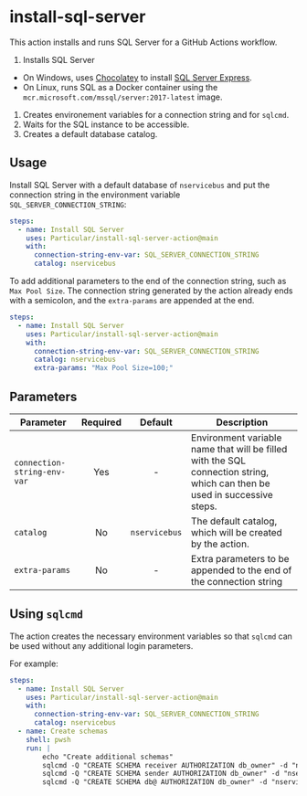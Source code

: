 # install-sql-server

This action installs and runs SQL Server for a GitHub Actions workflow.

1. Installs SQL Server
  * On Windows, uses [Chocolatey](https://chocolatey.org/) to install [SQL Server Express](https://community.chocolatey.org/packages/sql-server-express).
  * On Linux, runs SQL as a Docker container using the `mcr.microsoft.com/mssql/server:2017-latest` image.
1. Creates environement variables for a connection string and for `sqlcmd`.
1. Waits for the SQL instance to be accessible.
1. Creates a default database catalog.

## Usage

Install SQL Server with a default database of `nservicebus` and put the connection string in the environment variable `SQL_SERVER_CONNECTION_STRING`:

```yaml
steps:
  - name: Install SQL Server
    uses: Particular/install-sql-server-action@main
    with:
      connection-string-env-var: SQL_SERVER_CONNECTION_STRING
      catalog: nservicebus
```

To add additional parameters to the end of the connection string, such as `Max Pool Size`. The connection string generated by the action already ends with a semicolon, and the `extra-params` are appended at the end.

```yaml
steps:
  - name: Install SQL Server
    uses: Particular/install-sql-server-action@main
    with:
      connection-string-env-var: SQL_SERVER_CONNECTION_STRING
      catalog: nservicebus
      extra-params: "Max Pool Size=100;"
```

## Parameters

| Parameter | Required | Default | Description |
|-|:-:|:-:|-|
| `connection-string-env-var` | Yes | - | Environment variable name that will be filled with the SQL connection string, which can then be used in successive steps. |
| `catalog` | No | `nservicebus` | The default catalog, which will be created by the action. |
| `extra-params` | No | - | Extra parameters to be appended to the end of the connection string |

## Using `sqlcmd`

The action creates the necessary environment variables so that `sqlcmd` can be used without any additional login parameters.

For example:

```yaml
steps:
  - name: Install SQL Server
    uses: Particular/install-sql-server-action@main
    with:
      connection-string-env-var: SQL_SERVER_CONNECTION_STRING
      catalog: nservicebus
  - name: Create schemas
    shell: pwsh
    run: |
        echo "Create additional schemas"
        sqlcmd -Q "CREATE SCHEMA receiver AUTHORIZATION db_owner" -d "nservicebus"
        sqlcmd -Q "CREATE SCHEMA sender AUTHORIZATION db_owner" -d "nservicebus"
        sqlcmd -Q "CREATE SCHEMA db@ AUTHORIZATION db_owner" -d "nservicebus"
```